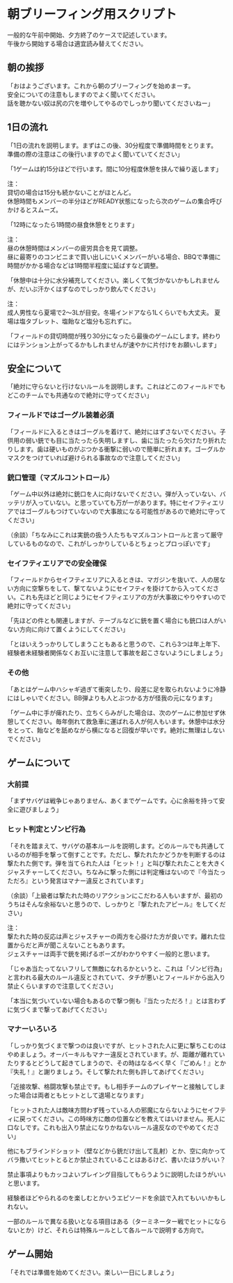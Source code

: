 朝ブリーフィング用スクリプト
====

一般的な午前中開始、夕方終了のケースで記述しています。  
午後から開始する場合は適宜読み替えてください。

朝の挨拶
----

「おはようございます。これから朝のブリーフィングを始めまーす。  
安全についての注意もしますのでよく聞いてください。  
話を聴かない奴は尻の穴を増やしてやるのでしっかり聞いてくださいねー」

1日の流れ
----

「1日の流れを説明します。まずはこの後、30分程度で準備時間をとります。  
準備の際の注意はこの後行いますのでよく聞いていてください」

「1ゲームは約15分ほどで行います。間に10分程度休憩を挟んで繰り返します」

注：  
貸切の場合は15分も続かないことがほとんど。  
休憩時間もメンバーの半分ほどがREADY状態になったら次のゲームの集合呼びかけるとスムーズ。

「12時になったら1時間の昼食休憩をとります」

注：  
昼の休憩時間はメンバーの疲労具合を見て調整。  
昼に最寄りのコンビニまで買い出しにいくメンバーがいる場合、BBQで準備に時間がかかる場合などは1時間半程度に延ばすなど調整。

「休憩中は十分に水分補充してください。楽しくて気づかないかもしれませんが、だいぶ汗かくはずなのでしっかり飲んでください」

注：  
成人男性なら夏場で2〜3Lが目安。冬場インドアなら1Lくらいでも大丈夫。
夏場は塩タブレット、塩飴など塩分も忘れずに。

「フィールドの貸切時間が残り30分になったら最後のゲームにします。終わりにはテンション上がってるかもしれませんが速やかに片付けをお願いします」

安全について
----

「絶対に守らないと行けないルールを説明します。これはどこのフィールドでもどこのチームでも共通なので絶対に守ってください」

### フィールドではゴーグル装着必須

「フィールドに入るときはゴーグルを着けて、絶対にはずさないでください。子供用の弱い銃でも目に当たったら失明しますし、歯に当たったら欠けたり折れたりします。歯は硬いものがぶつかる衝撃に弱いので簡単に折れます。ゴーグルかマスクをつけていれば避けられる事故なので注意してください」

### 銃口管理（マズルコントロール）

「ゲーム中以外は絶対に銃口を人に向けないでください。弾が入っていない、バッテリが入っていない。と思っていても万が一があります。特にセイフティエリアではゴーグルもつけていないので大事故になる可能性があるので絶対に守ってください」

（余談）「ちなみにこれは実銃の扱う人たちもマズルコントロールと言って厳守しているものなので、これがしっかりしているとちょっとプロっぽいです」

### セイフティエリアでの安全確保

「フィールドからセイフティエリアに入るときは、マガジンを抜いて、人の居ない方向に空撃ちをして、撃てないようにセイフティを掛けてから入ってください。これも先ほどと同じようにセイフティエリアの方が大事故にやりやすいので絶対に守ってください」

「先ほどの件とも関連しますが、テーブルなどに銃を置く場合にも銃口は人がいない方向に向けて置くようにしてください」

「とはいえうっかりしてしまうこともあると思うので、これら3つは年上年下、経験者未経験者関係なくお互いに注意して事故を起こさないようにしましょう」

### その他

「あとはゲーム中ハシャギ過ぎて衝突したり、段差に足を取られないように冷静にはしゃいでください。BB弾よりも人とぶつかる方が怪我の元になります」

「ゲーム中に手が痺れたり、立ちくらみがした場合は、次のゲームに参加せず休憩してください。毎年倒れて救急車に運ばれる人が何人もいます。休憩中は水分をとって、飴などを舐めながら横になると回復が早いです。絶対に無理はしないでください」

ゲームについて
----

### 大前提

「まずサバゲは戦争じゃありません、あくまでゲームです。心に余裕を持って安全に遊びましょう」

### ヒット判定とゾンビ行為

「それを踏まえて、サバゲの基本ルールを説明します。どのルールでも共通しているのが相手を撃って倒すことです。ただし、撃たれたかどうかを判断するのは撃たれた側です。弾を当てられた人は「ヒット！」と叫び撃たれたことを大きくジャスチャーしてください。ちなみに撃った側には判定権はないので『今当たっただろ』という発言はマナー違反とされています」

（余談）「上級者は撃たれた時のリアクションにこだわる人もいますが、最初のうちはそんな余裕ないと思うので、しっかりと『撃たれたアピール』をしてください」

注：  
撃たれた時の反応は声とジャスチャーの両方を心掛けた方が良いです。離れた位置からだと声が聞こえないこともあります。  
ジェスチャーは両手で銃を掲げるポーズがわかりやすく一般的と思います。

「じゃあ当たってないフリして無敵になれるかというと、これは「ゾンビ行為」と言われる最大のルール違反とされていて、タチが悪いとフィールドから出入り禁止くらいますので注意してください」

「本当に気づいていない場合もあるので撃つ側も『当たっただろ！』とは言わずに気づくまで撃ってあげてください」

### マナーいろいろ

「しっかり気づくまで撃つのは良いですが、ヒットされた人に更に撃ちこむのはやめましょう。オーバーキルもマナー違反とされています。が、距離が離れていたりするとどうして起きてしまうので、その時はなるべく早く『ごめん！』とか『失礼！』と謝りましょう。そして撃たれた側も許してあげてください」

「近接攻撃、格闘攻撃も禁止です。もし相手チームのプレイヤーと接触してしまった場合は両者ともヒットとして退場となります」

「ヒットされた人は敵味方問わず残っている人の邪魔にならないようにセイフティに戻ってください。この時味方に敵の位置などを教えてはいけません。死人に口なしです。これも出入り禁止になりかねないルール違反なのでやめてください」

他にもブラインドショット（壁などから銃だけ出して乱射）とか、空に向かってバラ撒いてヒットとるとか禁止されていることはあるけど、書いたほうがいい？

禁止事項よりもカッコよいプレイング目指してもらうように説明したほうがいいと思います。

経験者ほどやられるのを楽しむとかいうエピソードを余談で入れてもいいかもしれない。

一部のルールで異なる扱いとなる項目はある（ターミネーター戦でヒットにならないとか）けど、それらは特殊ルールとして各ルールで説明する方向で。

ゲーム開始
----

「それでは準備を始めてください。楽しい一日にしましょう」

